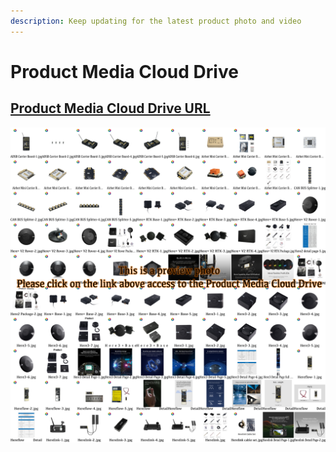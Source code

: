 ```yaml
---
description: Keep updating for the latest product photo and video
---
```


# Product Media Cloud Drive

## [**Product Media Cloud Drive URL**](https://drive.google.com/drive/folders/1rmYFjh-7j5gUlPriQd9xOR1cVAF4Bo80?usp=sharing)

![](<../.gitbook/assets/Media Cloud Drive Preview.jpg>)
